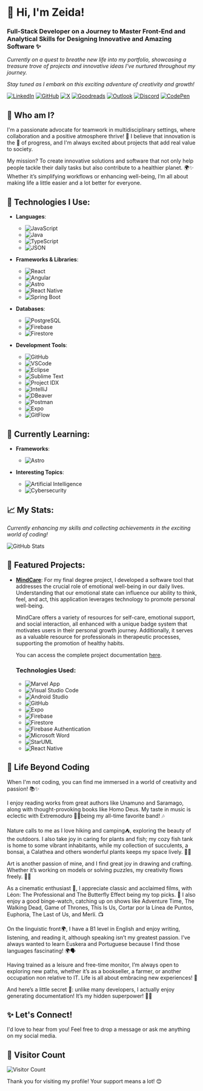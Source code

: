 # 👋 Hi, I'm Zeida!
### Full-Stack Developer on a Journey to Master Front-End and Analytical Skills for Designing Innovative and Amazing Software ✨

_Currently on a quest to breathe new life into my portfolio, showcasing a treasure trove of projects and innovative ideas I've nurtured throughout my journey._

_Stay tuned as I embark on this exciting adventure of creativity and growth!_

[![LinkedIn](https://img.shields.io/badge/LinkedIn-Connect-blue?logo=linkedin&style=for-the-badge)](https://www.linkedin.com/in/zeida-de-los-reyes-rodr%C3%ADguez-mendoza/)
[![GitHub](https://img.shields.io/badge/GitHub-Profile-blue?logo=github&style=for-the-badge)](https://github.com/Zeida)
[![X](https://img.shields.io/badge/X-Follow-blue?logo=x&style=for-the-badge)](https://x.com/zeidaromen)
[![Goodreads](https://img.shields.io/badge/Goodreads-Profile-orange?logo=goodreads&style=for-the-badge)](https://www.goodreads.com/user/show/161265190-zeidaromen)
[![Outlook](https://img.shields.io/badge/Outlook-Email-blue?logo=microsoftoutlook&style=for-the-badge)](mailto:zeidaromen@outlook.es)
[![Discord](https://img.shields.io/badge/Discord-Chat-purple?logo=discord&style=for-the-badge)](https://discordapp.com/users/zeidaromen#3733)
[![CodePen](https://img.shields.io/badge/CodePen-Profile-black?logo=codepen&style=for-the-badge)](https://codepen.io/Zeida)

## 🌈 Who am I?
I'm a passionate advocate for teamwork in multidisciplinary settings, where collaboration and a positive atmosphere thrive! 🤝 I believe that innovation is the 💓 of progress, and I'm always excited about projects that add real value to society.

My mission? To create innovative solutions and software that not only help people tackle their daily tasks but also contribute to a healthier planet. 🌍✨ Whether it’s simplifying workflows or enhancing well-being, I’m all about making life a little easier and a lot better for everyone.

## 🔧 Technologies I Use:

- **Languages**: 
  - ![JavaScript](https://img.shields.io/badge/JavaScript-ES2023-yellow?style=for-the-badge&logo=javascript)
  - ![Java](https://img.shields.io/badge/Java-8.0-orange?style=for-the-badge&logo=java)
  - ![TypeScript](https://img.shields.io/badge/TypeScript-blue?style=for-the-badge&logo=typescript)
  - ![JSON](https://img.shields.io/badge/JSON-black?style=for-the-badge&logo=json)

- **Frameworks & Libraries**: 
  - ![React](https://img.shields.io/badge/React-18.2.0-blue?style=for-the-badge&logo=react)
  - ![Angular](https://img.shields.io/badge/Angular-15.0.0-red?style=for-the-badge&logo=angular)
  - ![Astro](https://img.shields.io/badge/Astro-v4.16.3-blue?style=for-the-badge&logo=astro)
  - ![React Native](https://img.shields.io/badge/React%20Native-0.64.3-61DAFB?style=for-the-badge&logo=react)
  - ![Spring Boot](https://img.shields.io/badge/Spring%20Boot-green?style=for-the-badge&logo=spring)

- **Databases**: 
  - ![PostgreSQL](https://img.shields.io/badge/PostgreSQL-16.0-blue?style=for-the-badge&logo=postgresql)
  - ![Firebase](https://img.shields.io/badge/Firebase-11.0.0-yellow?style=for-the-badge&logo=firebase)
  - ![Firestore](https://img.shields.io/badge/Firestore-11.0.0-blue?style=for-the-badge&logo=firestore)

- **Development Tools**:
  - ![GitHub](https://img.shields.io/badge/GitHub-Profile-black?logo=github&style=for-the-badge)
  - ![VSCode](https://img.shields.io/badge/VS%20Code-blue?style=for-the-badge&logo=visualstudiocode)
  - ![Eclipse](https://img.shields.io/badge/Eclipse-2023--06-2A3A3B?style=for-the-badge&logo=eclipse)
  - ![Sublime Text](https://img.shields.io/badge/Sublime%20Text-orange?style=for-the-badge&logo=sublimetext)
  - ![Project IDX](https://img.shields.io/badge/Project%20IDX-ff4a1a?style=for-the-badge&logo=google)
  - ![IntelliJ](https://img.shields.io/badge/IntelliJ%20IDEA-4.33.0-blue?style=for-the-badge)
  - ![DBeaver](https://img.shields.io/badge/DBeaver-2A3A3B?style=for-the-badge&logo=dbeaver)
  - ![Postman](https://img.shields.io/badge/Postman-FF6C37?style=for-the-badge&logo=postman)
  - ![Expo](https://img.shields.io/badge/Expo-000000?style=for-the-badge&logo=expo)
  - ![GitFlow](https://img.shields.io/badge/GitFlow-00BFFF?style=for-the-badge&logo=git)


## 🌱 Currently Learning:

- **Frameworks**: 
  - ![Astro](https://img.shields.io/badge/Astro-v4.16.3-blue?style=for-the-badge&logo=astro)

- **Interesting Topics**: 
  - ![Artificial Intelligence](https://img.shields.io/badge/Artificial%20Intelligence-AI-00C4FF?style=for-the-badge&logo=artificial-intelligence)
  - ![Cybersecurity](https://img.shields.io/badge/Cybersecurity-SECURITY-FF4C4C?style=for-the-badge&logo=security)

## 📈 My Stats:
_Currently enhancing my skills and collecting achievements in the exciting world of coding!_

![GitHub Stats](https://github-readme-stats.vercel.app/api?username=Zeida&show_icons=true&theme=radical)

## 🎉 Featured Projects:

- **[MindCare](https://github.com/Zeida/MindCare)**: For my final degree project, I developed a software tool that addresses the crucial role of emotional well-being in our daily lives. Understanding that our emotional state can influence our ability to think, feel, and act, this application leverages technology to promote personal well-being.

  MindCare offers a variety of resources for self-care, emotional support, and social interaction, all enhanced with a unique badge system that motivates users in their personal growth journey. Additionally, it serves as a valuable resource for professionals in therapeutic processes, supporting the promotion of healthy habits.
  
  You can access the complete project documentation [here](https://accedacris.ulpgc.es/bitstream/10553/117753/1/P%c3%a1ginas%20desdeEII-GII-2022-07_RodriguezMendozaZeida.pdf).

  ### Technologies Used:
  - ![Marvel App](https://img.shields.io/badge/Marvel%20App-1.0-FF4081?style=flat-square)
  - ![Visual Studio Code](https://img.shields.io/badge/VS%20Code-1.78.0-blue?style=flat-square&logo=visualstudiocode)
  - ![Android Studio](https://img.shields.io/badge/Android%20Studio-2023.1-3DDC84?style=flat-square&logo=androidstudio)
  - ![GitHub](https://img.shields.io/badge/GitHub-Profile-black?style=flat-square&logo=github)
  - ![Expo](https://img.shields.io/badge/Expo-48.0.0-000000?style=flat-square&logo=expo)
  - ![Firebase](https://img.shields.io/badge/Firebase-11.0.0-yellow?style=flat-square&logo=firebase)
  - ![Firestore](https://img.shields.io/badge/Firestore-11.0.0-blue?style=flat-square&logo=firestore)
  - ![Firebase Authentication](https://img.shields.io/badge/Firebase%20Auth-11.0.0-orange?style=flat-square&logo=firebase)
  - ![Microsoft Word](https://img.shields.io/badge/Microsoft%20Word-2021-2B579A?style=flat-square&logo=microsoftword)
  - ![StarUML](https://img.shields.io/badge/StarUML-3.0-blue?style=flat-square&logo=staruml)
  - ![React Native](https://img.shields.io/badge/React%20Native-0.72.3-61DAFB?style=flat-square&logo=react)
    

## 🥰 Life Beyond Coding
When I'm not coding, you can find me immersed in a world of creativity and passion! 📚✨ 

I enjoy reading works from great authors like Unamuno and Saramago, along with thought-provoking books like Homo Deus. My taste in music is eclectic with Extremoduro 🤘🏼being my all-time favorite band! 🎶

Nature calls to me as I love hiking and camping⛺️, exploring the beauty of the outdoors. I also take joy in caring for plants and fish; my cozy fish tank is home to some vibrant inhabitants, while my collection of succulents, a bonsai, a Calathea and others wonderful plants keeps my space lively. 🌿🐠

Art is another passion of mine, and I find great joy in drawing and crafting. Whether it’s working on models or solving puzzles, my creativity flows freely. 🎨🧩

As a cinematic enthusiast 🎥, I appreciate classic and acclaimed films, with Léon: The Professional and The Butterfly Effect being my top picks. 🍿 I also enjoy a good binge-watch, catching up on shows like Adventure Time, The Walking Dead, Game of Thrones, This Is Us, Cortar por la Línea de Puntos, Euphoria, The Last of Us, and Merlí. 📺

On the linguistic front🌍, I have a B1 level in English and enjoy writing, listening, and reading it, although speaking isn’t my greatest passion. I’ve always wanted to learn Euskera and Portuguese because I find those languages fascinating! 🌍🗣️

Having trained as a leisure and free-time monitor, I’m always open to exploring new paths, whether it’s as a bookseller, a farmer, or another occupation non relative to IT. Life is all about embracing new experiences! 🌟

And here’s a little secret 🤫: unlike many developers, I actually enjoy generating documentation! It’s my hidden superpower! 🦸‍♂️

## ✨ Let's Connect!
I'd love to hear from you! Feel free to drop a message or ask me anything on my social media.

## 👥 Visitor Count
![Visitor Count](https://profile-counter.glitch.me/Zeida/count.svg)

Thank you for visiting my profile! Your support means a lot! 😊
